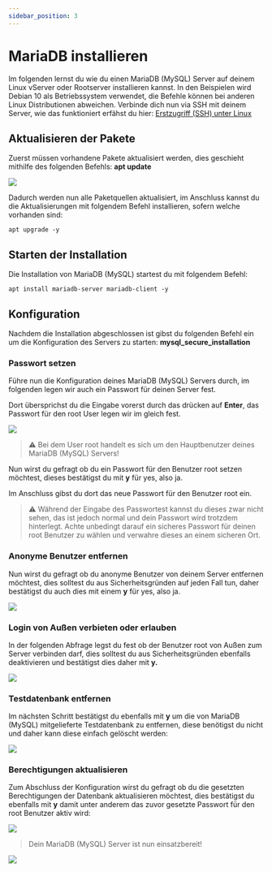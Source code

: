 ```yaml
---
sidebar_position: 3
---
```


MariaDB installieren
======================

Im folgenden lernst du wie du einen MariaDB (MySQL) Server auf deinem Linux vServer oder Rootserver installieren kannst. In den Beispielen wird Debian 10 als Betriebssystem verwendet, die Befehle können bei anderen Linux Distributionen abweichen. Verbinde dich nun via SSH mit deinem Server, wie das funktioniert erfähst du hier: [Erstzugriff (SSH) unter Linux](https://zap-hosting.com/guides/docs/de/vserver_linux_ssh)

**Aktualisieren der Pakete**
----------------------------

Zuerst müssen vorhandene Pakete aktualisiert werden, dies geschieht mithilfe des folgenden Befehls: **apt update**

![](/mariadb-install/applicationframehost_7q2muwtide.png)

Dadurch werden nun alle Paketquellen aktualisiert, im Anschluss kannst du die Aktualisierungen mit folgendem Befehl installieren, sofern welche vorhanden sind: 

    apt upgrade -y

**Starten der Installation**
----------------------------

Die Installation von MariaDB (MySQL) startest du mit folgendem Befehl: 

    apt install mariadb-server mariadb-client -y

**Konfiguration**
-----------------

Nachdem die Installation abgeschlossen ist gibst du folgenden Befehl ein um die Konfiguration des Servers zu starten: **mysql\_secure\_installation**

### **Passwort setzen**

Führe nun die Konfiguration deines MariaDB (MySQL) Servers durch, im folgenden legen wir auch ein Passwort für deinen Server fest.

Dort übersprichst du die Eingabe vorerst durch das drücken auf **Enter**, das Passwort für den root User legen wir im gleich fest.

![](/mariadb-install/chrome_2uwfvyuodq.png)

> ⚠️ Bei dem User root handelt es sich um den Hauptbenutzer deines MariaDB (MySQL) Servers!

Nun wirst du gefragt ob du ein Passwort für den Benutzer root setzen möchtest, dieses bestätigst du mit **y** für yes, also ja.

Im Anschluss gibst du dort das neue Passwort für den Benutzer root ein.

> ⚠️ Während der Eingabe des Passwortest kannst du dieses zwar nicht sehen, das ist jedoch normal und dein Passwort wird trotzdem hinterlegt. Achte unbedingt darauf ein sicheres Passwort für deinen root Benutzer zu wählen und verwahre dieses an einem sicheren Ort.

### Anonyme Benutzer entfernen

Nun wirst du gefragt ob du anonyme Benutzer von deinem Server entfernen möchtest, dies solltest du aus Sicherheitsgründen auf jeden Fall tun, daher bestätigst du auch dies mit einem **y** für yes, also ja.

![](/mariadb-install/159171942-82667636-b148-4248-a95d-ad3d9ed3ab47.png)

### Login von Außen verbieten oder erlauben

In der folgenden Abfrage legst du fest ob der Benutzer root von Außen zum Server verbinden darf, dies solltest du aus Sicherheitsgründen ebenfalls deaktivieren und bestätigst dies daher mit **y.**

![](/mariadb-install/159171944-d897a99a-a0f4-421b-bfb9-92c0640f2db0.png)

### Testdatenbank entfernen

Im nächsten Schritt bestätigst du ebenfalls mit **y** um die von MariaDB (MySQL) mitgelieferte Testdatenbank zu entfernen, diese benötigst du nicht und daher kann diese einfach gelöscht werden:

![](/mariadb-install/159171945-e7b4f9ef-1ec0-409f-ad5f-dff05f42c561.png)

### Berechtigungen aktualisieren 

Zum Abschluss der Konfiguration wirst du gefragt ob du die gesetzten Berechtigungen der Datenbank aktualisieren möchtest, dies bestätigst du ebenfalls mit **y** damit unter anderem das zuvor gesetzte Passwort für den root Benutzer aktiv wird:

![](/mariadb-install/159171953-8a6cb526-6fac-47fd-be04-eb752f57b1a1.png)

> Dein MariaDB (MySQL) Server ist nun einsatzbereit!

![](/mariadb-install/165694424-34436049-d798-49b4-ad95-4e4a73a6a76a.png)